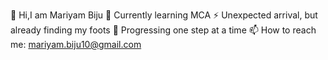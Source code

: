 👋 Hi,I am Mariyam Biju
🌱 Currently learning MCA
⚡️ Unexpected arrival, but already finding my foots
🚀 Progressing one step at a time 
📫 How to reach me: mariyam.biju10@gmail.com

